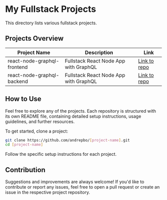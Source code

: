 # My Fullstack Projects

This directory lists various fullstack projects.

## Projects Overview

| Project Name                      | Description | Link |
| ---------------------------------- | ----------- | ---- |
| react-node-graphql-frontend                         | Fullstack React Node App with GraphQL | [Link to repo](https://github.com/andrepbo/react-node-graphql-frontend) |
| react-node-graphql-backend                         | Fullstack React Node App with GraphQL | [Link to repo](https://github.com/andrepbo/react-node-graphql-backend) |

## How to Use

Feel free to explore any of the projects. Each repository is structured with its own README file, containing detailed setup instructions, usage guidelines, and further resources.

To get started, clone a project:

```bash
git clone https://github.com/andrepbo/[project-name].git
cd [project-name]
```

Follow the specific setup instructions for each project.

## Contribution

Suggestions and improvements are always welcome! If you'd like to contribute or report any issues, feel free to open a pull request or create an issue in the respective project repository.
